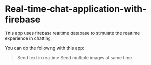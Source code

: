 # Real-time-chat-application-with-firebase
This app uses firebase realtime database to stimulate the realtime experience in chatting.

You can do the following with this app:
> Send text in realtime
> Send multiple images at same time
